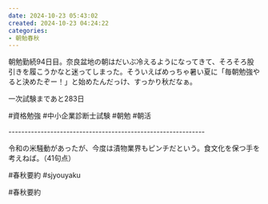 ```yaml
---
date: 2024-10-23 05:43:02
created: 2024-10-23 04:24:22
categories:
- 朝勉春秋
---
```


朝勉勤続94日目。奈良盆地の朝はだいぶ冷えるようになってきて、そろそろ股引きを履こうかなと迷ってしまった。そういえばめっちゃ暑い夏に「毎朝勉強やると決めたぞー！」と始めたんだっけ、すっかり秋だなぁ。

  

一次試験まであと283日

#資格勉強 #中小企業診断士試験 #朝勉 #朝活

\-------------------------------------------------------------

令和の米騒動があったが、今度は漬物業界もピンチだという。食文化を保つ手を考えねば。（41句点）  

#春秋要約 #sjyouyaku

#春秋要約